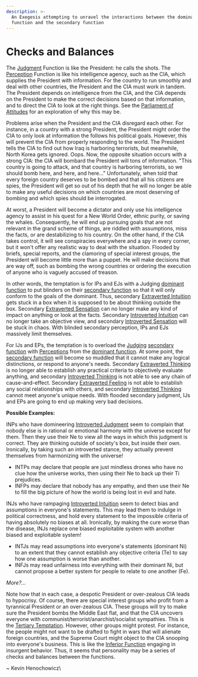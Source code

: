 ```yaml
---
description: >-
  An Exegesis attempting to unravel the interactions between the dominant
  function and the secondary function
---
```


# Checks and Balances

The [Judgment](../fundamentals/function-attitude/judgement/) Function is like the President: he calls the shots. The [Perception](../fundamentals/function-attitude/perception/) Function is like his intelligence agency, such as the CIA, which supplies the President with information. For the country to run smoothly and deal with other countries, the President and the CIA must work in tandem. The President depends on intelligence from the CIA, and the CIA depends on the President to make the correct decisions based on that information, and to direct the CIA to look at the right things. See the [Parliament of Attitudes](../exegeses-and-hypotheses/parliament-of-attitudes.md) for an exploration of why this may be.

Problems arise when the President and the CIA disregard each other. For instance, in a country with a strong President, the President might order the CIA to only look at information the follows his political goals. However, this will prevent the CIA from properly responding to the world. The President tells the CIA to find out how Iraq is harboring terrorists, but meanwhile, North Korea gets ignored. Oops. Now, the opposite situation occurs with a strong CIA: the CIA will bombard the President will tons of information. "This country is going to attack, and that country is harboring terrorists, so we should bomb here, and here, and here..." Unfortunately, when told that every foreign country deserves to be bombed and that all his citizens are spies, the President will get so out of his depth that he will no longer be able to make any useful decisions on which countries are most deserving of bombing and which spies should be interrogated.

At worst, a President will become a dictator and only use his intelligence agency to assist in his quest for a New World Order, ethnic purity, or saving the whales. Consequently, he will end up pursuing goals that are not relevant in the grand scheme of things, are riddled with assumptions, miss the facts, or are destabilizing to his country. On the other hand, if the CIA takes control, it will see conspiracies everywhere and a spy in every corner, but it won't offer any realistic way to deal with the situation. Flooded by briefs, special reports, and the clamoring of special interest groups, the President will become little more than a puppet. He will make decisions that are way off, such as bombing the wrong countries or ordering the execution of anyone who is vaguely accused of treason.

In other words, the temptation is for IPs and EJs with a Judging [dominant function](../fundamentals/function-attitude/cognitive-stack/dominant-function.md) to put blinders on their [secondary function](../fundamentals/function-attitude/cognitive-stack/secondary-function/) so that it will only conform to the goals of the dominant. Thus, secondary [Extraverted Intuition](../fundamentals/function-attitude/perception/intuition/extraverted-intuition.md) gets stuck in a box when it is supposed to be about thinking outside the box. Secondary [Extraverted Sensation](../fundamentals/function-attitude/perception/sensation/extraverted-sensation.md) can no longer make any kind of impact on anything or look at the facts. Secondary [Introverted Intuition](../fundamentals/function-attitude/perception/intuition/introverted-intuition.md) can no longer take an objective view, and secondary [Introverted Sensation](../fundamentals/function-attitude/perception/sensation/introverted-sensation.md) will be stuck in chaos. With blinded secondary perception, IPs and EJs massively limit themselves.

For IJs and EPs, the temptation is to overload the [Judging](../fundamentals/function-attitude/judgement/) [secondary function](../fundamentals/function-attitude/cognitive-stack/secondary-function/) with [Perceptions](../fundamentals/function-attitude/perception/) from the [dominant function](../fundamentals/function-attitude/cognitive-stack/dominant-function.md). At some point, the [secondary function](../fundamentals/function-attitude/cognitive-stack/secondary-function/) will become so muddled that it cannot make any logical distinctions, or respond to anyone's needs. Secondary [Extraverted Thinking](../fundamentals/function-attitude/judgement/thinking/extraverted-thinking.md) is no longer able to establish any practical criteria to objectively evaluate anything, and secondary [Introverted Thinking](../fundamentals/function-attitude/judgement/thinking/introverted-thinking.md) is not able to see any chain of cause-and-effect. Secondary [Extraverted Feeling](../fundamentals/function-attitude/judgement/feeling/extraverted-feeling.md) is not able to establish any social relationships with others, and secondary [Introverted Thinking](../fundamentals/function-attitude/judgement/thinking/introverted-thinking.md) cannot meet anyone's unique needs. With flooded secondary judgment, IJs and EPs are going to end up making very bad decisions.

**Possible Examples:**

INPs who have domineering [Introverted Judgment](../fundamentals/function-attitude/judgement/) seem to complain that nobody else is in rational or emotional harmony with the universe except for them. Then they use their Ne to view all the ways in which this judgment is correct. They are thinking outside of society's box, but inside their own. Ironically, by taking such an introverted stance, they actually prevent themselves from harmonizing with the universe!

* INTPs may declare that people are just mindless drones who have no clue how the universe works, then using their Ne to back up their Ti prejudices.
* INFPs may declare that nobody has any empathy, and then use their Ne to fill the big picture of how the world is being lost in evil and hate.

INJs who have rampaging [Introverted Intuition](../fundamentals/function-attitude/perception/intuition/introverted-intuition.md) seem to detect bias and assumptions in everyone's statements. This may lead them to indulge in political correctness, and hold every statement to the impossible criteria of having absolutely no biases at all. Ironically, by making the cure worse than the disease, INJs replace one biased exploitable system with another biased and exploitable system!

* INTJs may read assumptions into everyone's statements (dominant Ni) to an extent that they cannot establish any objective criteria (Te) to say how one assumption is worse than another.
* INFJs may read unfairness into everything with their dominant Ni, but cannot propose a better system for people to relate to one another (Fe).

_More?..._

Note how that in each case, a despotic President or over-zealous CIA leads to hypocrisy. Of course, there are special interest groups who profit from a tyrannical President or an over-zealous CIA. These groups will try to make sure the President bombs the Middle East flat, and that the CIA uncovers everyone with communist/terrorist/anarchist/socialist sympathies. This is the [Tertiary Temptation](../fundamentals/function-attitude/cognitive-stack/tertiary-function/tertiary-temptation.md). However, other groups might protest. For instance, the people might not want to be drafted to fight in wars that will alienate foreign countries, and the Supreme Court might object to the CIA snooping into everyone's business. This is like the [Inferior Function](../fundamentals/function-attitude/cognitive-stack/inferior-function.md) engaging in insurgent behavior. Thus, it seems that personality may be a series of checks and balances between the functions.

\~ Kevin Henochowicz\
